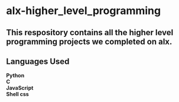 # alx-higher_level_programming
## This respository contains all the higher level programming projects we completed on alx.
## Languages Used
<b>Python<b>
<br>
<b>C<b>
<br>
<b>JavaScript<b>
<br>
<b>Shell<b>
<b>css<b>
